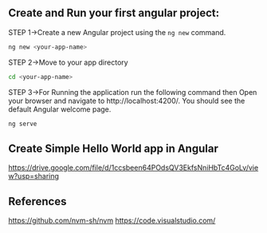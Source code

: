 ## Create and Run your first angular project:

STEP 1->Create a new Angular project using the `ng new` command.

```bash
ng new <your-app-name>
```

STEP 2->Move to your app directory

```bash
cd <your-app-name>
```

STEP 3->For Running the application run the following command then Open your browser and navigate to http://localhost:4200/.
You should see the default Angular welcome page.

```bash
ng serve
```

## Create Simple Hello World app in Angular

https://drive.google.com/file/d/1ccsbeen64POdsQV3EkfsNniHbTc4GoLv/view?usp=sharing

## References

https://github.com/nvm-sh/nvm
https://code.visualstudio.com/

